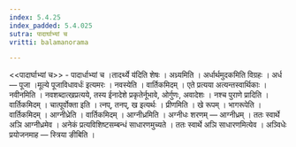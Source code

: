```yaml
---
index: 5.4.25
index_padded: 5.4.025
sutra: पादार्घाभ्यां च
vritti: balamanorama

---
```

<<पादार्घाभ्यां च>> - पादार्धाभ्यां च ।तादर्थ्ये य॑दिति शेषः । अध्र्यमिति । अर्धार्थमुदकमिति विग्रहः । अर्ध — पूजा ।मूल्ये पूजाविधावर्धः॑ इत्यमरः । नवस्येति । वार्तिकमिदम् । एते प्रत्यया अत्यन्तस्वार्थिकाः । नवीनमिति । नवशब्दात्खप्रत्यये, तस्य ईनादेशे प्रकृतेर्नूभावे, ओर्गुणः, अवादेशः । नश्च पुराणे प्रादिति । वार्तिकमिदम् । चात्पूर्वोक्ता इति । त्नप्, तनप्, ख इत्यर्थः । प्रीणमिति । खे रूपम् । भागरूपेति । वार्तिकमिदम् । आग्नीध्रेति । वार्तिकमिदम् । आग्नीध्रमिति । अग्नीधः शरणम् — आग्नीध्रम् । ततः स्वार्थे अञि आग्नीध्रमेव । अनेकं प्रत्यविशिष्टसम्बन्धं साधारणमुच्यते । ततः स्वार्थे अञि साधारणमित्येव । अञ्विधेः प्रयोजनमाह — स्त्रिया ङीबिति । 